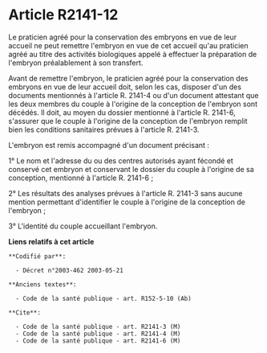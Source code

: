 # Article R2141-12

Le praticien agréé pour la conservation des embryons en vue de leur accueil ne peut remettre l'embryon en vue de cet accueil
qu'au praticien agréé au titre des activités biologiques appelé à effectuer la préparation de l'embryon préalablement à son
transfert.

Avant de remettre l'embryon, le praticien agréé pour la conservation des embryons en vue de leur accueil doit, selon les cas,
disposer d'un des documents mentionnés à l'article R. 2141-4 ou d'un document attestant que les deux membres du couple à
l'origine de la conception de l'embryon sont décédés. Il doit, au moyen du dossier mentionné à l'article R. 2141-6, s'assurer
que le couple à l'origine de la conception de l'embryon remplit bien les conditions sanitaires prévues à l'article R. 2141-3.

L'embryon est remis accompagné d'un document précisant :

1° Le nom et l'adresse du ou des centres autorisés ayant fécondé et conservé cet embryon et conservant le dossier du couple à
l'origine de sa conception, mentionné à l'article R. 2141-6 ;

2° Les résultats des analyses prévues à l'article R. 2141-3 sans aucune mention permettant d'identifier le couple à l'origine
de la conception de l'embryon ;

3° L'identité du couple accueillant l'embryon.

**Liens relatifs à cet article**

	**Codifié par**:

	  - Décret n°2003-462 2003-05-21

	**Anciens textes**:

	  - Code de la santé publique - art. R152-5-10 (Ab)

	**Cite**:

	  - Code de la santé publique - art. R2141-3 (M)
	  - Code de la santé publique - art. R2141-4 (M)
	  - Code de la santé publique - art. R2141-6 (M)
